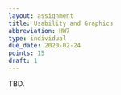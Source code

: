 ```yaml
---
layout: assignment
title: Usability and Graphics
abbreviation: HW7
type: individual
due_date: 2020-02-24
points: 15
draft: 1
---
```


TBD.